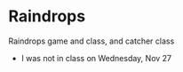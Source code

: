 Raindrops
=========

Raindrops game and class, and catcher class

 * I was not in class on Wednesday, Nov 27
